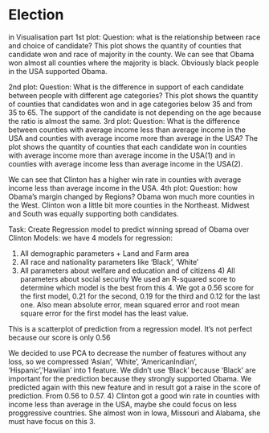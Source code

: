 # Election
in Visualisation part
1st plot:
Question: what is the relationship between race and choice of candidate?
This plot shows the quantity of counties that candidate won and race of majority in the county.
We can see that Obama won almost all counties where the majority is black. Obviously black people in the USA supported Obama.
 
 2nd plot:
Question: What is the difference in support of each candidate between people with different age categories?
 This plot shows the quantity of counties that candidates won and in age categories below 35 and from 35 to 65.
The support of the candidate is not depending on the age because the ratio is almost the same.
3rd plot:
Question: What is the difference between counties with average income less than average income in the USA and counties with average income more than average in the USA?
 The plot shows the quantity of counties that each candidate won in counties with average income more than average income in the USA(1) and in counties with average income less than average income in the USA(2).

 We can see that Clinton has a higher win rate in counties with average income less than average income in the USA.
4th plot:
Question: how Obama’s margin changed by Regions?
Obama won much more counties in the West. Clinton won a little bit more counties in the Northeast. Midwest and South was equally supporting both candidates.

Task: Create Regression model to predict winning spread of Obama over Clinton Models: we have 4 models for regression:
1) All demographic parameters + Land and Farm area
2) All race and nationality parameters like ‘Black’, ‘White’
3) All parameters about welfare and education and of citizens 4) All parameters about social security
We used an R-squared score to determine which model is the best from this 4. We got a 0.56 score for the first model, 0.21 for the second, 0.19 for the third and 0.12 for the last one. Also mean absolute error, mean squared error and root mean square error for the first model has the least value.
  
  This is a scatterplot of prediction from a regression model. It’s not perfect because our score is only 0.56

We decided to use PCA to decrease the number of features without any loss, so we compressed ‘Asian’, ‘White’, ‘AmericanIndian’, ‘Hispanic’,’Hawiian’ into 1 feature. We didn’t use ‘Black’ because ‘Black’ are important for the prediction because they strongly supported Obama. We predicted again with this new feature and in result got a raise in the score of prediction. From 0.56 to 0.57.
4) Clinton got a good win rate in counties with income less than average in the USA, maybe she could focus on less proggressive countries. She almost won in Iowa, Missouri and Alabama, she must have focus on this 3.
  
